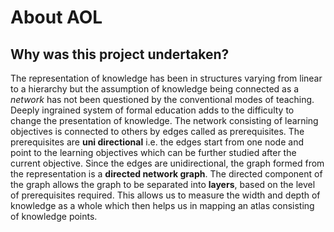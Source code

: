 # About AOL

## Why was this project undertaken?

The representation of knowledge has been in structures varying from linear to a hierarchy but the assumption of knowledge being connected as a *network* has not been questioned by the conventional modes of teaching. Deeply ingrained system of formal education adds to the difficulty to change the presentation of knowledge. The network consisting of learning objectives is connected to others by edges called as prerequisites. The prerequisites are **uni directional** i.e. the edges start from one node and point to the learning objectives which can be further studied after the current objective. Since the edges are unidirectional, the graph formed from the representation is a **directed network graph**. The directed component of the graph allows the graph to be separated into **layers**, based on the level of prerequisites required. This allows us to measure the width and depth of knowledge as a whole which then helps us in mapping an atlas consisting of knowledge points.
